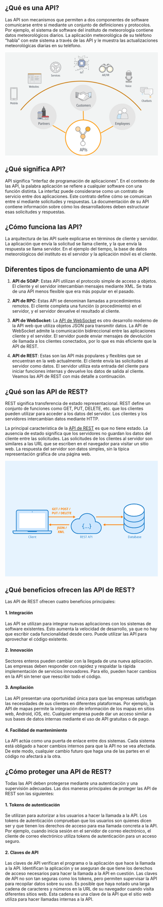 
## ¿Qué es una API?

Las API son mecanismos que permiten a dos componentes de software comunicarse entre sí mediante un conjunto de definiciones y protocolos. Por ejemplo, el sistema de software del instituto de meteorología contiene datos meteorológicos diarios. La aplicación meteorológica de su teléfono “habla” con este sistema a través de las API y le muestra las actualizaciones meteorológicas diarias en su teléfono.

![API.png](../images/API%20imagen.png)

## ¿Qué significa API?

API significa “interfaz de programación de aplicaciones”. En el contexto de las API, la palabra aplicación se refiere a cualquier software con una función distinta. La interfaz puede considerarse como un contrato de servicio entre dos aplicaciones. Este contrato define cómo se comunican entre sí mediante solicitudes y respuestas. La documentación de su API contiene información sobre cómo los desarrolladores deben estructurar esas solicitudes y respuestas.

## ¿Cómo funciona las API?

La arquitectura de las API suele explicarse en términos de cliente y servidor. La aplicación que envía la solicitud se llama cliente, y la que envía la respuesta se llama servidor. En el ejemplo del tiempo, la base de datos meteorológicos del instituto es el servidor y la aplicación móvil es el cliente.

## Diferentes tipos de funcionamiento de una API

1. **API de SOAP**: Estas API utilizan el protocolo simple de acceso a objetos. El cliente y el servidor intercambian mensajes mediante XML. Se trata de una API menos flexible que era más popular en el pasado.

2. **API de RPC**: Estas API se denominan llamadas a procedimientos remotos. El cliente completa una función (o procedimiento) en el servidor, y el servidor devuelve el resultado al cliente.

3. **API de WebSocket:** La [API de WebSocket](https://docs.aws.amazon.com/apigateway/latest/developerguide/apigateway-websocket-api-overview?pg=wianapi&cta=websocketapi) es otro desarrollo moderno de la API web que utiliza objetos JSON para transmitir datos. La API de WebSocket admite la comunicación bidireccional entre las aplicaciones cliente y el servidor. El servidor puede enviar mensajes de devolución de llamada a los clientes conectados, por lo que es más eficiente que la API de REST.

4. **API de REST**: Estas son las API más populares y flexibles que se encuentran en la web actualmente. El cliente envía las solicitudes al servidor como datos. El servidor utiliza esta entrada del cliente para iniciar funciones internas y devuelve los datos de salida al cliente. Veamos las API de REST con más detalle a continuación.

## ¿Qué son las API de REST?

REST significa transferencia de estado representacional. REST define un conjunto de funciones como GET, PUT, DELETE, etc. que los clientes pueden utilizar para acceder a los datos del servidor. Los clientes y los servidores intercambian datos mediante HTTP.

La principal característica de la [API de REST](https://docs.aws.amazon.com/apigateway/latest/developerguide/http-api-vs-rest?pg=wianapi&cta=restapi) es que no tiene estado. La ausencia de estado significa que los servidores no guardan los datos del cliente entre las solicitudes. Las solicitudes de los clientes al servidor son similares a las URL que se escriben en el navegador para visitar un sitio web. La respuesta del servidor son datos simples, sin la típica representación gráfica de una página web.

![apirest.png](../images/apirest.png)

## ¿Qué beneficios ofrecen las API de REST?

Las API de REST ofrecen cuatro beneficios principales:

#### 1. Integración

Las API se utilizan para integrar nuevas aplicaciones con los sistemas de software existentes. Esto aumenta la velocidad de desarrollo, ya que no hay que escribir cada funcionalidad desde cero. Puede utilizar las API para aprovechar el código existente.

#### 2. Innovación

Sectores enteros pueden cambiar con la llegada de una nueva aplicación. Las empresas deben responder con rapidez y respaldar la rápida implementación de servicios innovadores. Para ello, pueden hacer cambios en la API sin tener que reescribir todo el código.

#### 3. Ampliación

Las API presentan una oportunidad única para que las empresas satisfagan las necesidades de sus clientes en diferentes plataformas. Por ejemplo, la API de mapas permite la integración de información de los mapas en sitios web, Android, iOS, etc. Cualquier empresa puede dar un acceso similar a sus bases de datos internas mediante el uso de API gratuitas o de pago.

#### 4. Facilidad de mantenimiento

La API actúa como una puerta de enlace entre dos sistemas. Cada sistema está obligado a hacer cambios internos para que la API no se vea afectada. De este modo, cualquier cambio futuro que haga una de las partes en el código no afectará a la otra.

## ¿Cómo proteger una API de REST?

Todas las API deben protegerse mediante una autenticación y una supervisión adecuadas. Las dos maneras principales de proteger las API de REST son las siguientes:

#### 1. Tokens de autenticación

Se utilizan para autorizar a los usuarios a hacer la llamada a la API. Los tokens de autenticación comprueban que los usuarios son quienes dicen ser y que tienen los derechos de acceso para esa llamada concreta a la API. Por ejemplo, cuando inicia sesión en el servidor de correo electrónico, el cliente de correo electrónico utiliza tokens de autenticación para un acceso seguro.

#### 2. Claves de API

Las claves de API verifican el programa o la aplicación que hace la llamada a la API. Identifican la aplicación y se aseguran de que tiene los derechos de acceso necesarios para hacer la llamada a la API en cuestión. Las claves de API no son tan seguras como los tokens, pero permiten supervisar la API para recopilar datos sobre su uso. Es posible que haya notado una larga cadena de caracteres y números en la URL de su navegador cuando visita diferentes sitios web. Esta cadena es una clave de la API que el sitio web utiliza para hacer llamadas internas a la API.